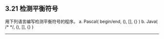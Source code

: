 ## 3.21 检测平衡符号
用下列语言编写检测平衡符号的程序。
a. Pascal( begin/end, (), [], {} )
b. Java( /* */, (), [], {} )

---
